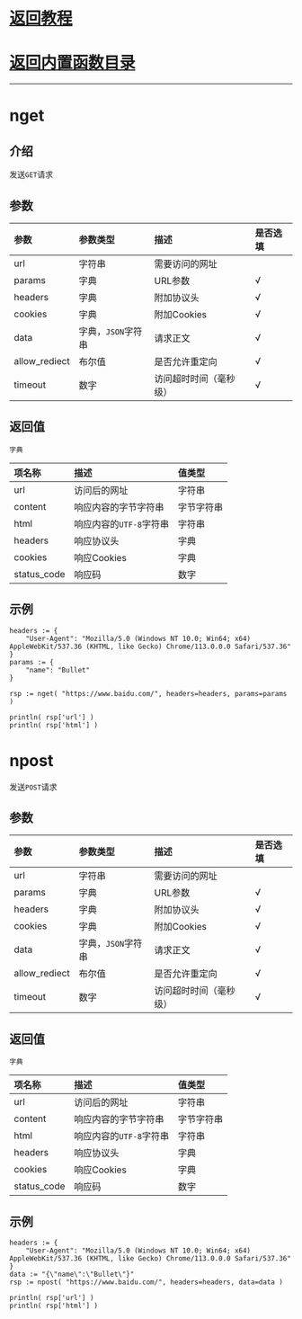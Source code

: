 # [返回教程](../README.md)
# [返回内置函数目录](../builtFunc.md)
***

# nget
## 介绍
发送`GET`请求
## 参数
| 参数            | 参数类型         | 描述          | 是否选填 |
|:--------------|:-------------|:------------|:-----|
| url           | 字符串          | 需要访问的网址     |      |
| params        | 字典           | URL参数       | √    |
| headers       | 字典           | 附加协议头       | √    |
| cookies       | 字典           | 附加Cookies   | √    |
| data          | 字典，`JSON`字符串 | 请求正文        | √    |
| allow_rediect | 布尔值          | 是否允许重定向     | √    |
| timeout       | 数字           | 访问超时时间（毫秒级） | √    |  
## 返回值
`字典`

| 项名称         | 描述              | 值类型   |
|:------------|:----------------|:------|
| url         | 访问后的网址          | 字符串   |
| content     | 响应内容的字节字符串      | 字节字符串 |
| html        | 响应内容的`UTF-8`字符串 | 字符串   |
| headers     | 响应协议头           | 字典    |
| cookies     | 响应Cookies       | 字典    |
| status_code | 响应码             | 数字    |
## 示例
```bullet
headers := {
    "User-Agent": "Mozilla/5.0 (Windows NT 10.0; Win64; x64) AppleWebKit/537.36 (KHTML, like Gecko) Chrome/113.0.0.0 Safari/537.36"
}
params := {
    "name": "Bullet"
}

rsp := nget( "https://www.baidu.com/", headers=headers, params=params )

println( rsp['url'] )
println( rsp['html'] )
```

# npost
发送`POST`请求
## 参数
| 参数            | 参数类型         | 描述          | 是否选填 |
|:--------------|:-------------|:------------|:-----|
| url           | 字符串          | 需要访问的网址     |      |
| params        | 字典           | URL参数       | √    |
| headers       | 字典           | 附加协议头       | √    |
| cookies       | 字典           | 附加Cookies   | √    |
| data          | 字典，`JSON`字符串 | 请求正文        | √    |
| allow_rediect | 布尔值          | 是否允许重定向     | √    |
| timeout       | 数字           | 访问超时时间（毫秒级） | √    |  
## 返回值
`字典`

| 项名称         | 描述              | 值类型   |
|:------------|:----------------|:------|
| url         | 访问后的网址          | 字符串   |
| content     | 响应内容的字节字符串      | 字节字符串 |
| html        | 响应内容的`UTF-8`字符串 | 字符串   |
| headers     | 响应协议头           | 字典    |
| cookies     | 响应Cookies       | 字典    |
| status_code | 响应码             | 数字    |
## 示例
```bullet
headers := {
    "User-Agent": "Mozilla/5.0 (Windows NT 10.0; Win64; x64) AppleWebKit/537.36 (KHTML, like Gecko) Chrome/113.0.0.0 Safari/537.36"
}
data := "{\"name\":\"Bullet\"}"
rsp := npost( "https://www.baidu.com/", headers=headers, data=data )

println( rsp['url'] )
println( rsp['html'] )
```